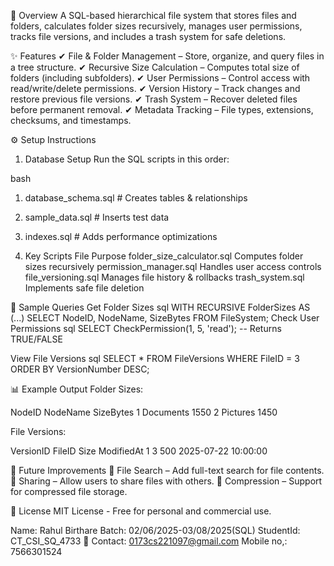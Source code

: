 📌 Overview
A SQL-based hierarchical file system that stores files and folders, calculates folder sizes recursively, manages user permissions, tracks file versions, and includes a trash system for safe deletions.

✨ Features
✔ File & Folder Management – Store, organize, and query files in a tree structure.
✔ Recursive Size Calculation – Computes total size of folders (including subfolders).
✔ User Permissions – Control access with read/write/delete permissions.
✔ Version History – Track changes and restore previous file versions.
✔ Trash System – Recover deleted files before permanent removal.
✔ Metadata Tracking – File types, extensions, checksums, and timestamps.

⚙️ Setup Instructions
1. Database Setup
Run the SQL scripts in this order:

bash
1. database_schema.sql    # Creates tables & relationships  
2. sample_data.sql       # Inserts test data  
3. indexes.sql           # Adds performance optimizations  





2. Key Scripts
File	Purpose
folder_size_calculator.sql	Computes folder sizes recursively
permission_manager.sql	Handles user access controls
file_versioning.sql	Manages file history & rollbacks
trash_system.sql	Implements safe file deletion




📂 Sample Queries
Get Folder Sizes
sql
WITH RECURSIVE FolderSizes AS (...)
SELECT NodeID, NodeName, SizeBytes FROM FileSystem;
Check User Permissions
sql
SELECT CheckPermission(1, 5, 'read'); -- Returns TRUE/FALSE



View File Versions
sql
SELECT * FROM FileVersions WHERE FileID = 3 ORDER BY VersionNumber DESC;



📊 Example Output
Folder Sizes:

NodeID	NodeName	SizeBytes
1	Documents	1550
2	Pictures	1450



File Versions:

VersionID	FileID	Size	ModifiedAt
1	3	500	2025-07-22 10:00:00



🚀 Future Improvements
🔹 File Search – Add full-text search for file contents.
🔹 Sharing – Allow users to share files with others.
🔹 Compression – Support for compressed file storage.

📜 License
MIT License - Free for personal and commercial use.



   Name: Rahul Birthare
   Batch: 02/06/2025-03/08/2025(SQL)
   StudentId:  CT_CSI_SQ_4733
   📧 Contact: 0173cs221097@gmail.com
   Mobile no,: 7566301524

